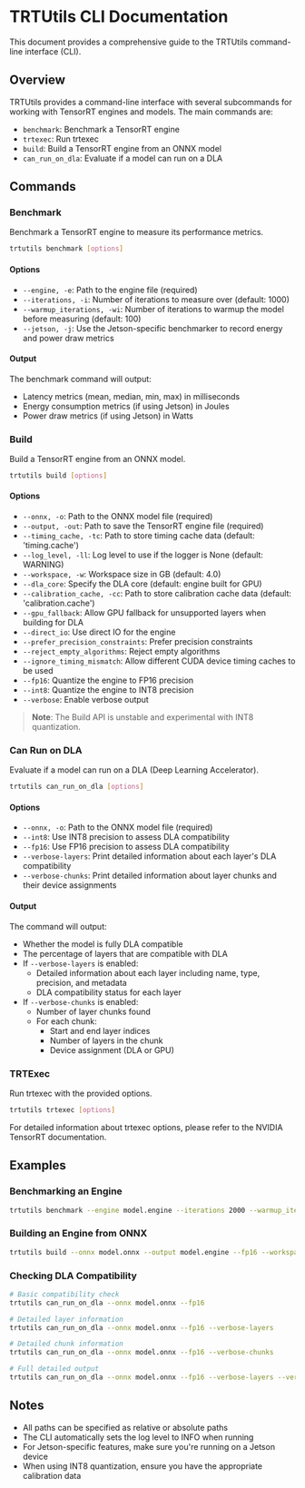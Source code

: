 # TRTUtils CLI Documentation

This document provides a comprehensive guide to the TRTUtils command-line interface (CLI).

## Overview

TRTUtils provides a command-line interface with several subcommands for working with TensorRT engines and models. The main commands are:

- `benchmark`: Benchmark a TensorRT engine
- `trtexec`: Run trtexec
- `build`: Build a TensorRT engine from an ONNX model
- `can_run_on_dla`: Evaluate if a model can run on a DLA

## Commands

### Benchmark

Benchmark a TensorRT engine to measure its performance metrics.

```bash
trtutils benchmark [options]
```

#### Options

- `--engine, -e`: Path to the engine file (required)
- `--iterations, -i`: Number of iterations to measure over (default: 1000)
- `--warmup_iterations, -wi`: Number of iterations to warmup the model before measuring (default: 100)
- `--jetson, -j`: Use the Jetson-specific benchmarker to record energy and power draw metrics

#### Output

The benchmark command will output:
- Latency metrics (mean, median, min, max) in milliseconds
- Energy consumption metrics (if using Jetson) in Joules
- Power draw metrics (if using Jetson) in Watts

### Build

Build a TensorRT engine from an ONNX model.

```bash
trtutils build [options]
```

#### Options

- `--onnx, -o`: Path to the ONNX model file (required)
- `--output, -out`: Path to save the TensorRT engine file (required)
- `--timing_cache, -tc`: Path to store timing cache data (default: 'timing.cache')
- `--log_level, -ll`: Log level to use if the logger is None (default: WARNING)
- `--workspace, -w`: Workspace size in GB (default: 4.0)
- `--dla_core`: Specify the DLA core (default: engine built for GPU)
- `--calibration_cache, -cc`: Path to store calibration cache data (default: 'calibration.cache')
- `--gpu_fallback`: Allow GPU fallback for unsupported layers when building for DLA
- `--direct_io`: Use direct IO for the engine
- `--prefer_precision_constraints`: Prefer precision constraints
- `--reject_empty_algorithms`: Reject empty algorithms
- `--ignore_timing_mismatch`: Allow different CUDA device timing caches to be used
- `--fp16`: Quantize the engine to FP16 precision
- `--int8`: Quantize the engine to INT8 precision
- `--verbose`: Enable verbose output

> **Note**: The Build API is unstable and experimental with INT8 quantization.

### Can Run on DLA

Evaluate if a model can run on a DLA (Deep Learning Accelerator).

```bash
trtutils can_run_on_dla [options]
```

#### Options

- `--onnx, -o`: Path to the ONNX model file (required)
- `--int8`: Use INT8 precision to assess DLA compatibility
- `--fp16`: Use FP16 precision to assess DLA compatibility
- `--verbose-layers`: Print detailed information about each layer's DLA compatibility
- `--verbose-chunks`: Print detailed information about layer chunks and their device assignments

#### Output

The command will output:
- Whether the model is fully DLA compatible
- The percentage of layers that are compatible with DLA
- If `--verbose-layers` is enabled:
  - Detailed information about each layer including name, type, precision, and metadata
  - DLA compatibility status for each layer
- If `--verbose-chunks` is enabled:
  - Number of layer chunks found
  - For each chunk:
    - Start and end layer indices
    - Number of layers in the chunk
    - Device assignment (DLA or GPU)

### TRTExec

Run trtexec with the provided options.

```bash
trtutils trtexec [options]
```

For detailed information about trtexec options, please refer to the NVIDIA TensorRT documentation.

## Examples

### Benchmarking an Engine

```bash
trtutils benchmark --engine model.engine --iterations 2000 --warmup_iterations 200
```

### Building an Engine from ONNX

```bash
trtutils build --onnx model.onnx --output model.engine --fp16 --workspace 8.0
```

### Checking DLA Compatibility

```bash
# Basic compatibility check
trtutils can_run_on_dla --onnx model.onnx --fp16

# Detailed layer information
trtutils can_run_on_dla --onnx model.onnx --fp16 --verbose-layers

# Detailed chunk information
trtutils can_run_on_dla --onnx model.onnx --fp16 --verbose-chunks

# Full detailed output
trtutils can_run_on_dla --onnx model.onnx --fp16 --verbose-layers --verbose-chunks
```

## Notes

- All paths can be specified as relative or absolute paths
- The CLI automatically sets the log level to INFO when running
- For Jetson-specific features, make sure you're running on a Jetson device
- When using INT8 quantization, ensure you have the appropriate calibration data 
